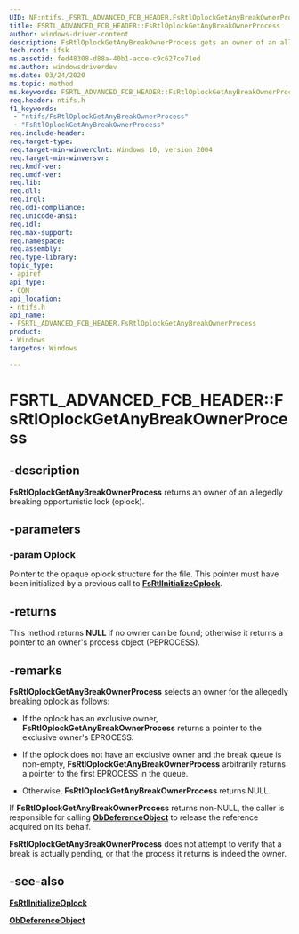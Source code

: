 ```yaml
---
UID: NF:ntifs._FSRTL_ADVANCED_FCB_HEADER.FsRtlOplockGetAnyBreakOwnerProcess
title: FSRTL_ADVANCED_FCB_HEADER::FsRtlOplockGetAnyBreakOwnerProcess
author: windows-driver-content
description: FsRtlOplockGetAnyBreakOwnerProcess gets an owner of an allegedly breaking oplock.
tech.root: ifsk
ms.assetid: fed48308-d88a-40b1-acce-c9c627ce71ed
ms.author: windowsdriverdev
ms.date: 03/24/2020
ms.topic: method
ms.keywords: FSRTL_ADVANCED_FCB_HEADER::FsRtlOplockGetAnyBreakOwnerProcess, FsRtlOplockGetAnyBreakOwnerProcess, FSRTL_ADVANCED_FCB_HEADER.FsRtlOplockGetAnyBreakOwnerProcess, FSRTL_ADVANCED_FCB_HEADER::FsRtlOplockGetAnyBreakOwnerProcess, FSRTL_ADVANCED_FCB_HEADER.FsRtlOplockGetAnyBreakOwnerProcess
req.header: ntifs.h
f1_keywords:
 - "ntifs/FsRtlOplockGetAnyBreakOwnerProcess"
 - "FsRtlOplockGetAnyBreakOwnerProcess"
req.include-header:
req.target-type:
req.target-min-winverclnt: Windows 10, version 2004
req.target-min-winversvr:
req.kmdf-ver:
req.umdf-ver:
req.lib:
req.dll:
req.irql: 
req.ddi-compliance:
req.unicode-ansi:
req.idl:
req.max-support:
req.namespace:
req.assembly:
req.type-library: 
topic_type: 
- apiref
api_type: 
- COM
api_location: 
- ntifs.h
api_name: 
- FSRTL_ADVANCED_FCB_HEADER.FsRtlOplockGetAnyBreakOwnerProcess
product: 
- Windows
targetos: Windows

---
```


# FSRTL_ADVANCED_FCB_HEADER::FsRtlOplockGetAnyBreakOwnerProcess

## -description

**FsRtlOplockGetAnyBreakOwnerProcess** returns an owner of an allegedly breaking opportunistic lock (oplock).

## -parameters

### -param Oplock

Pointer to the opaque oplock structure for the file. This pointer must have been initialized by a previous call to [**FsRtlInitializeOplock**](./nf-ntifs-_fsrtl_advanced_fcb_header-fsrtlinitializeoplock.md).

## -returns

This method returns **NULL** if no owner can be found; otherwise it returns a pointer to an owner's process object (PEPROCESS).

## -remarks

**FsRtlOplockGetAnyBreakOwnerProcess** selects an owner for the allegedly breaking oplock as follows:

- If the oplock has an exclusive owner, **FsRtlOplockGetAnyBreakOwnerProcess** returns a pointer to the exclusive owner's EPROCESS.

- If the oplock does not have an exclusive owner and the break queue is non-empty, **FsRtlOplockGetAnyBreakOwnerProcess** arbitrarily returns a pointer to the first EPROCESS in the queue.

- Otherwise, **FsRtlOplockGetAnyBreakOwnerProcess** returns NULL.

If **FsRtlOplockGetAnyBreakOwnerProcess** returns non-NULL, the caller is responsible for calling [**ObDeferenceObject**](../wdm/nf-wdm-obdereferenceobject.md) to release the reference acquired on its behalf.

**FsRtlOplockGetAnyBreakOwnerProcess** does not attempt to verify that a break is actually pending, or that the process it returns is indeed the owner.

## -see-also

[**FsRtlInitializeOplock**](./nf-ntifs-_fsrtl_advanced_fcb_header-fsrtlinitializeoplock.md)

[**ObDeferenceObject**](../wdm/nf-wdm-obdereferenceobject.md)